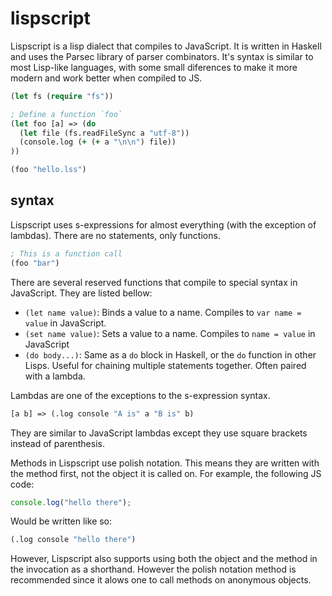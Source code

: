 # lispscript

Lispscript is a lisp dialect that compiles to JavaScript. It is written in
Haskell and uses the Parsec library of parser combinators. It's syntax is
similar to most Lisp-like languages, with some small diferences to make it
more modern and work better when compiled to JS.

```clj
(let fs (require "fs"))

; Define a function `foo`
(let foo [a] => (do
  (let file (fs.readFileSync a "utf-8"))
  (console.log (+ (+ a "\n\n") file))
))

(foo "hello.lss")
```

## syntax

Lispscript uses s-expressions for almost everything (with the exception
of lambdas). There are no statements, only functions.

```clj
; This is a function call
(foo "bar")
```
There are several reserved functions that compile to special syntax in
JavaScript. They are listed bellow:

- `(let name value)`: Binds a value to a name. Compiles to `var name = value`
  in JavaScript.
- `(set name value)`: Sets a value to a name. Compiles to `name = value` in
  JavaScript
- `(do body...)`: Same as a `do` block in Haskell, or the `do` function in
  other Lisps. Useful for chaining multiple statements together. Often
  paired with a lambda.

Lambdas are one of the exceptions to the s-expression syntax.

```clj
[a b] => (.log console "A is" a "B is" b)
```
They are similar to JavaScript lambdas except they use square brackets instead
of parenthesis.

Methods in Lispscript use polish notation. This means they are written with the
method first, not the object it is called on. For example, the following JS
code:
```js
console.log("hello there");
```
Would be written like so:
```clj
(.log console "hello there")
```
However, Lispscript also supports using both the object and the method in the
invocation as a shorthand. However the polish notation method is recommended
since it alows one to call methods on anonymous objects.
